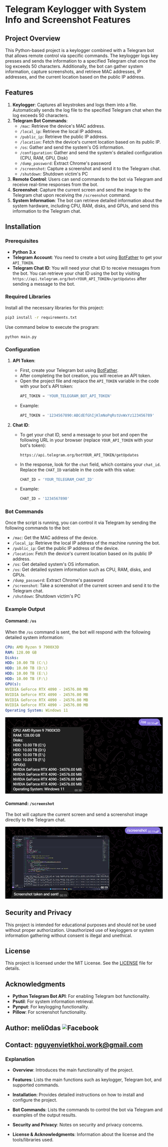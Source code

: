 # Telegram Keylogger with System Info and Screenshot Features

## Project Overview

This Python-based project is a keylogger combined with a Telegram bot that allows remote control via specific commands. The keylogger logs key presses and sends the information to a specified Telegram chat once the log exceeds 50 characters. Additionally, the bot can gather system information, capture screenshots, and retrieve MAC addresses, IP addresses, and the current location based on the public IP address.

## Features

1. **Keylogger**: Captures all keystrokes and logs them into a file. Automatically sends the log file to the specified Telegram chat when the log exceeds 50 characters.
2. **Telegram Bot Commands**:
   - `/mac`: Retrieve the device's MAC address.
   - `/local_ip`: Retrieve the local IP address.
   - `/public_ip`: Retrieve the public IP address.
   - `/location`: Fetch the device's current location based on its public IP.
   - `/os`: Gather and send the system's OS information.
   - `/configuration`: Gather and send the system's detailed configuration (CPU, RAM, GPU, Disk)
   - `/dump_password`: Extract Chrome's password 
   - `/screenshot`: Capture a screenshot and send it to the Telegram chat.
   - `/shutdown`: Shutdown victim's PC
3. **Remote Control**: Users can send commands to the bot via Telegram and receive real-time responses from the bot.
4. **Screenshot**: Capture the current screen and send the image to the Telegram chat upon receiving the `/screenshot` command.
5. **System Information**: The bot can retrieve detailed information about the system hardware, including CPU, RAM, disks, and GPUs, and send this information to the Telegram chat.

## Installation

### Prerequisites

- **Python 3.x**
- **Telegram Account**: You need to create a bot using [BotFather](https://core.telegram.org/bots#botfather) to get your `API_TOKEN`.
- **Telegram Chat ID**: You will need your chat ID to receive messages from the bot. You can retrieve your chat ID using the bot by visiting `https://api.telegram.org/bot<YOUR_API_TOKEN>/getUpdates` after sending a message to the bot.

### Required Libraries

Install all the necessary libraries for this project:

```bash
pip3 install -r requirements.txt
```

Use command below to execute the program: 

```python 
python main.py
```

### Configuration

1. **API Token**:

   - First, create your Telegram bot using [BotFather](https://core.telegram.org/bots#botfather).
   - After completing the bot creation, you will receive an API token.
   - Open the project file and replace the `API_TOKEN` variable in the code with your bot's API token:
     ```python
     API_TOKEN = 'YOUR_TELEGRAM_BOT_API_TOKEN'
     ```
   - Example:
     ```python
     API_TOKEN = '1234567890:ABCdEfGhIjKlmNoPqRstUvWxYz123456789'
     ```

2. **Chat ID**:
   - To get your chat ID, send a message to your bot and open the following URL in your browser (replace `YOUR_API_TOKEN` with your bot's token):
     ```
     https://api.telegram.org/botYOUR_API_TOKEN/getUpdates
     ```
   - In the response, look for the `chat` field, which contains your `chat_id`. Replace the `CHAT_ID` variable in the code with this value:
     ```python
     CHAT_ID = 'YOUR_TELEGRAM_CHAT_ID'
     ```
   - Example:
     ```python
     CHAT_ID = '1234567890'
     ```

### Bot Commands

Once the script is running, you can control it via Telegram by sending the following commands to the bot:

- `/mac`: Get the MAC address of the device.
- `/local_ip`: Retrieve the local IP address of the machine running the bot.
- `/public_ip`: Get the public IP address of the device.
- `/location`: Fetch the device's current location based on its public IP address.
- `/os`: Get detailed system's OS information.
- `/os`: Get detailed system information such as CPU, RAM, disks, and GPUs.
- `/dump_password`: Extract Chrome's password
- `/screenshot`: Take a screenshot of the current screen and send it to the Telegram chat.
- `/shutdown`: Shutdown victim's PC

### Example Output

#### Command: `/os`

When the `/os` command is sent, the bot will respond with the following detailed system information:

```yaml
CPU: AMD Ryzen 9 7900X3D
RAM: 128.00 GB
Disks:
HDD: 10.00 TB (C:\)
HDD: 10.00 TB (D:\)
HDD: 10.00 TB (E:\)
HDD: 10.00 TB (F:\)
GPU(s):
NVIDIA GeForce RTX 4090 - 24576.00 MB
NVIDIA GeForce RTX 4090 - 24576.00 MB
NVIDIA GeForce RTX 4090 - 24576.00 MB
NVIDIA GeForce RTX 4090 - 24576.00 MB
Operating System: Windows 11

```

![OS Example](example_os.png)

#### Command: `/screenshot`

The bot will capture the current screen and send a screenshot image directly to the Telegram chat.

![Screenshot Example](example_screenshot.png)

## Security and Privacy

This project is intended for educational purposes and should not be used without proper authorization. Unauthorized use of keyloggers or system information gathering without consent is illegal and unethical.

## License

This project is licensed under the MIT License. See the [LICENSE](LICENSE) file for details.

## Acknowledgments

- **Python Telegram Bot API**: For enabling Telegram bot functionality.
- **Psutil**: For system information retrieval.
- **Pynput**: For keylogging functionality.
- **Pillow**: For screenshot functionality.

## Author: meli0das ![Facebook](https://www.facebook.com/callmemeli0das/)

## Contact: nguyenvietkhoi.work@gmail.com

### Explanation

- **Overview**: Introduces the main functionality of the project.

- **Features**: Lists the main functions such as keylogger, Telegram bot, and supported commands.

- **Installation**: Provides detailed instructions on how to install and configure the project.

- **Bot Commands**: Lists the commands to control the bot via Telegram and examples of the output results.

- **Security and Privacy**: Notes on security and privacy concerns.

- **License & Acknowledgments**: Information about the license and the tools/libraries used.
